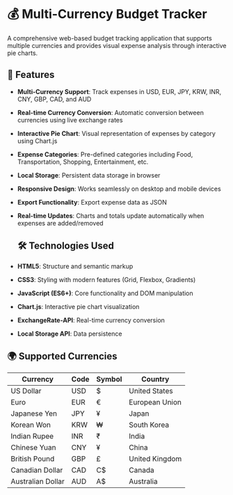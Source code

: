 # 💰 Multi-Currency Budget Tracker

A comprehensive web-based budget tracking application that supports multiple currencies and provides visual expense analysis through interactive pie charts.

## 🌟 Features

- **Multi-Currency Support**: Track expenses in USD, EUR, JPY, KRW, INR, CNY, GBP, CAD, and AUD
- **Real-time Currency Conversion**: Automatic conversion between currencies using live exchange rates
- **Interactive Pie Chart**: Visual representation of expenses by category using Chart.js
- **Expense Categories**: Pre-defined categories including Food, Transportation, Shopping, Entertainment, etc.
- **Local Storage**: Persistent data storage in browser
- **Responsive Design**: Works seamlessly on desktop and mobile devices
- **Export Functionality**: Export expense data as JSON
- **Real-time Updates**: Charts and totals update automatically when expenses are added/removed

  ## 🛠️ Technologies Used

- **HTML5**: Structure and semantic markup
- **CSS3**: Styling with modern features (Grid, Flexbox, Gradients)
- **JavaScript (ES6+)**: Core functionality and DOM manipulation
- **Chart.js**: Interactive pie chart visualization
- **ExchangeRate-API**: Real-time currency conversion
- **Local Storage API**: Data persistence

## 🌍 Supported Currencies

| Currency | Code | Symbol | Country |
|----------|------|--------|---------|
| US Dollar | USD | $ | United States |
| Euro | EUR | € | European Union |
| Japanese Yen | JPY | ¥ | Japan |
| Korean Won | KRW | ₩ | South Korea |
| Indian Rupee | INR | ₹ | India |
| Chinese Yuan | CNY | ¥ | China |
| British Pound | GBP | £ | United Kingdom |
| Canadian Dollar | CAD | C$ | Canada |
| Australian Dollar | AUD | A$ | Australia |
